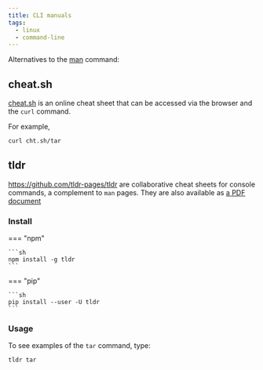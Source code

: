 ```yaml
---
title: CLI manuals
tags:
  - linux
  - command-line
---
```


Alternatives to the [man](https://linux.die.net/man/) command:

## cheat.sh

[cheat.sh](https://cheat.sh/) is an online cheat sheet that can be accessed via the browser and the `curl` command.

For example,

```sh
curl cht.sh/tar
```

## tldr

https://github.com/tldr-pages/tldr are collaborative cheat sheets for console commands, a complement to `man` pages. They are also available as [a PDF document](https://tldr.sh/assets/tldr-book.pdf)

### Install

=== "npm"

    ```sh
    npm install -g tldr
    ```

=== "pip"

    ```sh
    pip install --user -U tldr
    ```

### Usage

To see examples of the `tar` command, type:

```sh
tldr tar
```
